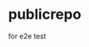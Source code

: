 # publicrepo
for e2e test











































































































































































































































































































































































































































































































































































































































































